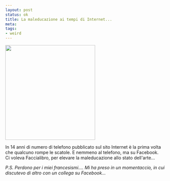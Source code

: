 ```yaml
--- 
layout: post
status: ok
title: La maleducazione ai tempi di Internet...
meta: 
tags: 
- weird
---
```

<a href="http://fast.mgpf.it/2011/01/Google-ChromeScreenSnapz007.jpg"><img src="http://fast.mgpf.it/2011/01/Google-ChromeScreenSnapz007-283x300.jpg" alt="" title="Google ChromeScreenSnapz007" width="283" height="300" class="aligncenter size-medium wp-image-114" /></a>
  
In 14 anni di numero di telefono pubblicato sul sito Internet è la prima volta che qualcuno rompe le scatole. E nemmeno al telefono, ma su Facebook.  
Ci voleva Faccialibro, per elevare la maleducazione allo stato dell'arte...  
  
*P.S. Perdono per i miei francesismi.... Mi ha preso in un momentaccio, in cui discutevo di altro con un collega su Facebook...*
